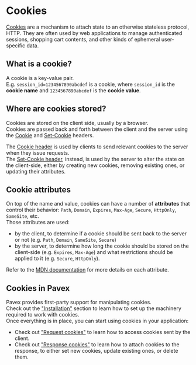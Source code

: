 # Cookies

[Cookies](https://developer.mozilla.org/en-US/docs/Web/HTTP/Cookies) are a mechanism
to attach state to an otherwise stateless protocol, HTTP.
They are often used by web applications to manage authenticated sessions, shopping cart contents,
and other kinds of ephemeral user-specific data.

## What is a cookie?

A cookie is a key-value pair.\
E.g. `session_id=1234567890abcdef` is a cookie,
where `session_id` is the **cookie name** and `1234567890abcdef` is the **cookie value**.

## Where are cookies stored?

Cookies are stored on the client side, usually by a browser.\
Cookies are passed back and forth between the client and the server
using the [Cookie](https://developer.mozilla.org/en-US/docs/Web/HTTP/Headers/Cookie)
and [Set-Cookie](https://developer.mozilla.org/en-US/docs/Web/HTTP/Headers/Set-Cookie) headers.

The [Cookie header](https://developer.mozilla.org/en-US/docs/Web/HTTP/Headers/Cookie) is used by clients
to send relevant cookies to the server when they issue requests.\
The [Set-Cookie header](https://developer.mozilla.org/en-US/docs/Web/HTTP/Headers/Set-Cookie), instead, is used by the
server to alter the state on the client-side, either by creating new cookies,
removing existing ones, or updating their attributes.

## Cookie attributes

On top of the name and value, cookies can have a number of **attributes** that control their behavior:
`Path`, `Domain`, `Expires`, `Max-Age`, `Secure`, `HttpOnly`, `SameSite`, etc.\
Those attributes are used:

- by the client, to determine if a cookie should be sent back to the server or not (e.g. `Path`, `Domain`, `SameSite`, `Secure`)
- by the server, to determine how long the cookie should be stored on the client-side (e.g. `Expires`, `Max-Age`)
  and what restrictions should be applied to it (e.g. `Secure`, `HttpOnly`).

Refer to the [MDN documentation](https://developer.mozilla.org/en-US/docs/Web/HTTP/Headers/Set-Cookie#attributes)
for more details on each attribute.

## Cookies in Pavex

Pavex provides first-party support for manipulating cookies.\
Check out the ["Installation"](installation.md) section
to learn how to set up the machinery required to work with cookies.\
Once everything is in place, you can start using cookies in your application:

- Check out ["Request cookies"](request_cookies.md) to learn how to access cookies sent by the client.
- Check out ["Response cookies"](response_cookies.md) to learn how to attach cookies to the response,
  to either set new cookies, update existing ones, or delete them.

[Blueprint]: ../../api_reference/pavex/blueprint/struct.Blueprint.html
[CookieKit]: ../../api_reference/pavex/cookie/struct.CookieKit.html
[ProcessorConfig]: ../../api_reference/pavex/cookie/struct.ProcessorConfig.html
[build_application_state]: ../../api_reference/pavex/server/fn.build_application_state.html
[ProcessorConfig::default]: ../../api_reference/pavex/cookie/struct.ProcessorConfig.html#method.default
[default settings]: ../../api_reference/pavex/cookie/struct.ProcessorConfig.html#fields
[build_application_state]: ../../project_structure.md#applicationstate
[RequestCookies]: ../../api_reference/pavex/cookie/struct.RequestCookies.html
[RequestCookies::get]: ../../api_reference/pavex/cookie/struct.RequestCookies.html#method.get
[RequestCookies::get_all]: ../../api_reference/pavex/cookie/struct.RequestCookies.html#method.get_all
[ResponseCookie::new]: ../../api_reference/pavex/cookie/struct.ResponseCookie.html#method.new
[ResponseCookies]: ../../api_reference/pavex/cookie/struct.ResponseCookies.html
[ResponseCookies::insert]: ../../api_reference/pavex/cookie/struct.ResponseCookies.html#method.insert
[RemovalCookie]: ../../api_reference/pavex/cookie/struct.RemovalCookie.html
[response_cookie_injector]: ../../api_reference/pavex/cookie/struct.CookieKit.html#method.response_cookie_injector

